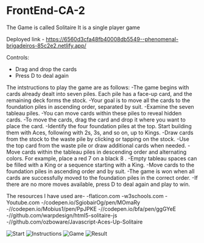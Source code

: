 # FrontEnd-CA-2
The Game is called Solitaire
It is a single player game

Deployed link - https://6560d3cfa48fb40008db5549--phenomenal-brigadeiros-85c2e2.netlify.app/

Controls:
- Drag and drop the cards
- Press D to deal again


The intstructions to play the game are as follows:
  -The game begins with cards already dealt into seven piles. Each pile has a face-up card, and the remaining deck forms the stock.
  -Your goal is to move all the cards to the foundation piles in ascending order, separated by suit.
  -Examine the seven tableau piles.
  -You can move cards within these piles to reveal hidden cards.
  -To move the cards, drag the card and drop it where you want to place the card.
  -Identify the four foundation piles at the top. Start building them with Aces, following with 2s, 3s, and so on, up to Kings.
  -Draw cards from the stock to the waste pile by clicking or tapping on the stock.
  -Use the top card from the waste pile or draw additional cards when needed.
  -Move cards within the tableau piles in descending order and alternating colors. For example, place a red 7 on a black 8 .
  -Empty tableau spaces can be filled with a King or a sequence starting with a King.
  -Move cards to the foundation piles in ascending order and by suit.
  -The game is won when all cards are successfully moved to the foundation piles in the correct order.
  -If there are no more moves available, press D to deal again and play to win.

The resources I have used are-
 -flaticon.com
 -w3schools.com
 -Youtube.com
 -/codepen.io/SgiobairOg/pen/MOmaRy
 -//codepen.io/Mobius1/pen/PpJPKE
 -//codepen.io/bfa/pen/ggGYeE
 -//github.com/warpdesign/html5-solitaire-js
 -//github.com/ozboware/Javascript-Aces-Up-Solitaire


![Start](https://github.com/SahilK1720/FrontEnd-CA-2/assets/144338853/c5b2ccc9-d8ba-40b0-a0e0-b99a34a610af)
![Instructions](https://github.com/SahilK1720/FrontEnd-CA-2/assets/144338853/10395b4f-3281-4321-a734-9fec3d1989ba)
![Game](https://github.com/SahilK1720/FrontEnd-CA-2/assets/144338853/e92a6ff5-c9ad-482d-836d-a65b803c6063)
![Result](https://github.com/SahilK1720/FrontEnd-CA-2/assets/144338853/0593e6b4-4c7f-4497-98d2-b63fa773ac7e)


 
 
 
